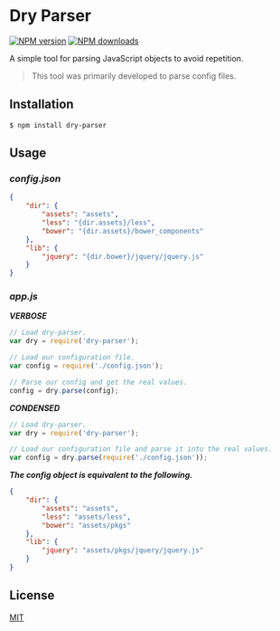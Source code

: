 # Dry Parser
[![NPM version][npm-image]][npm-url]
[![NPM downloads][npm-downloads-image]][npm-url]

A simple tool for parsing JavaScript objects to avoid repetition.

> This tool was primarily developed to parse config files.

## Installation
```
$ npm install dry-parser
```
## Usage

### _config.json_

```json
{
    "dir": {
        "assets": "assets",
        "less": "{dir.assets}/less",
        "bower": "{dir.assets}/bower_components"
    },
    "lib": {
        "jquery": "{dir.bower}/jquery/jquery.js"
    }
}
```

### _app.js_

**_VERBOSE_**

```js
// Load dry-parser.
var dry = require('dry-parser');

// Load our configuration file.
var config = require('./config.json');

// Parse our config and get the real values.
config = dry.parse(config);
```

**_CONDENSED_**

```js
// Load dry-parser.
var dry = require('dry-parser');

// Load our configuration file and parse it into the real values.
var config = dry.parse(require('./config.json'));
```

**_The config object is equivalent to the following._**

```json
{
    "dir": {
        "assets": "assets",
        "less": "assets/less",
        "bower": "assets/pkgs"
    },
    "lib": {
        "jquery": "assets/pkgs/jquery/jquery.js"
    }
}
```

## License
[MIT](https://github.com/arxstudios/dry-parser/blob/master/LICENSE)

[npm-downloads-image]: http://img.shields.io/npm/dm/dry-parser.svg?style=flat-square
[npm-url]: https://npmjs.org/package/dry-parser
[npm-image]: http://img.shields.io/npm/v/dry-parser.svg?style=flat-square
